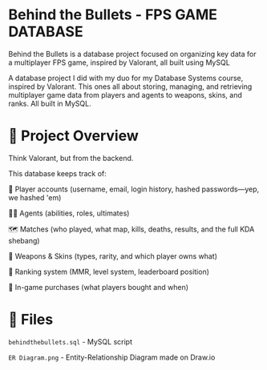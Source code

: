 # Behind the Bullets - FPS GAME DATABASE
Behind the Bullets is a database project focused on organizing key data for a multiplayer FPS game, inspired by Valorant, all built using MySQL

A database project I did with my duo for my Database Systems course, inspired by Valorant. This ones all about storing, managing, and retrieving multiplayer game data from players and agents to weapons, skins, and ranks. All built in MySQL.

# 📌 Project Overview
Think Valorant, but from the backend.

This database keeps track of:

👤 Player accounts (username, email, login history, hashed passwords—yep, we hashed 'em)

🕵️‍♀️ Agents (abilities, roles, ultimates)

🗺️ Matches (who played, what map, kills, deaths, results, and the full KDA shebang)

🔫 Weapons & Skins (types, rarity, and which player owns what)

🧬 Ranking system (MMR, level system, leaderboard position)

💸 In-game purchases (what players bought and when)

# 📂 Files

`behindthebullets.sql` - MySQL script

`ER Diagram.png` - Entity-Relationship Diagram made on Draw.io
